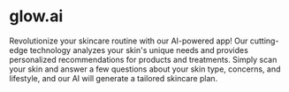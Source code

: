 # glow.ai
Revolutionize your skincare routine with our AI-powered app! Our cutting-edge technology analyzes your skin's unique needs and provides personalized recommendations for products and treatments. Simply scan your skin and answer a few questions about your skin type, concerns, and lifestyle, and our AI will generate a tailored skincare plan.

